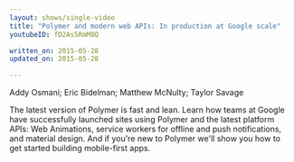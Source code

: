 ```yaml
---
layout: shows/single-video
title: "Polymer and modern web APIs: In production at Google scale"
youtubeID: fD2As5RmM8Q

written_on: 2015-05-28
updated_on: 2015-05-28

---
```

Addy Osmani; Eric Bidelman; Matthew McNulty; Taylor Savage

The latest version of Polymer is fast and lean. Learn how teams at Google have successfully 
launched sites using Polymer and the latest platform APIs: Web Animations, service workers 
for offline and push notifications, and material design. And if you're new to Polymer we'll 
show you how to get started building mobile-first apps.
